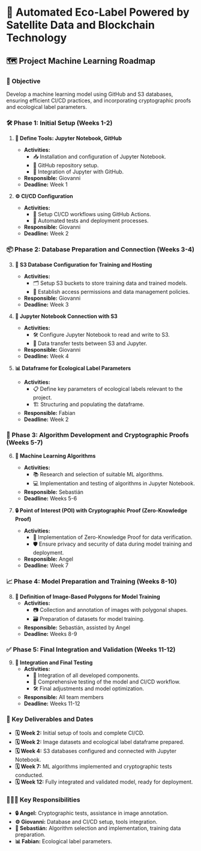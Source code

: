 # 🌱 Automated Eco-Label Powered by Satellite Data and Blockchain Technology

## 🗺️ Project Machine Learning Roadmap

### 🎯 Objective
Develop a machine learning model using GitHub and S3 databases, ensuring efficient CI/CD practices, and incorporating cryptographic proofs and ecological label parameters.

### 🛠️ Phase 1: Initial Setup (Weeks 1-2)

1. **🔧 Define Tools: Jupyter Notebook, GitHub**
   - **Activities:**
     - 📥 Installation and configuration of Jupyter Notebook.
     - 🔧 GitHub repository setup.
     - 🔗 Integration of Jupyter with GitHub.
   - **Responsible:** Giovanni
   - **Deadline:** Week 1

2. **⚙️ CI/CD Configuration**
   - **Activities:**
     - 🔄 Setup CI/CD workflows using GitHub Actions.
     - 🧪 Automated tests and deployment processes.
   - **Responsible:** Giovanni
   - **Deadline:** Week 2

### 📦 Phase 2: Database Preparation and Connection (Weeks 3-4)

3. **💾 S3 Database Configuration for Training and Hosting**
   - **Activities:**
     - 🗂️ Setup S3 buckets to store training data and trained models.
     - 🔐 Establish access permissions and data management policies.
   - **Responsible:** Giovanni
   - **Deadline:** Week 3

4. **🔌 Jupyter Notebook Connection with S3**
   - **Activities:**
     - 🛠️ Configure Jupyter Notebook to read and write to S3.
     - 🧪 Data transfer tests between S3 and Jupyter.
   - **Responsible:** Giovanni
   - **Deadline:** Week 4

5. **📊 Dataframe for Ecological Label Parameters**
   - **Activities:**
     - 📋 Define key parameters of ecological labels relevant to the project.
     - 🏗️ Structuring and populating the dataframe.
   - **Responsible:** Fabian
   - **Deadline:** Week 2

### 🧩 Phase 3: Algorithm Development and Cryptographic Proofs (Weeks 5-7)

6. **🧠 Machine Learning Algorithms**
   - **Activities:**
     - 📚 Research and selection of suitable ML algorithms.
     - 💻 Implementation and testing of algorithms in Jupyter Notebook.
   - **Responsible:** Sebastián
   - **Deadline:** Weeks 5-6

7. **🔒 Point of Interest (POI) with Cryptographic Proof (Zero-Knowledge Proof)**
   - **Activities:**
     - 🔑 Implementation of Zero-Knowledge Proof for data verification.
     - 🛡️ Ensure privacy and security of data during model training and deployment.
   - **Responsible:** Angel
   - **Deadline:** Week 7

### 📈 Phase 4: Model Preparation and Training (Weeks 8-10)

8. **📐 Definition of Image-Based Polygons for Model Training**
   - **Activities:**
     - 📷 Collection and annotation of images with polygonal shapes.
     - 🗃️ Preparation of datasets for model training.
   - **Responsible:** Sebastián, assisted by Angel
   - **Deadline:** Weeks 8-9

### ✅ Phase 5: Final Integration and Validation (Weeks 11-12)

9. **🧪 Integration and Final Testing**
   - **Activities:**
     - 🔗 Integration of all developed components.
     - 🧪 Comprehensive testing of the model and CI/CD workflow.
     - 🛠️ Final adjustments and model optimization.
   - **Responsible:** All team members
   - **Deadline:** Weeks 11-12

### 📅 Key Deliverables and Dates
- **🗓️ Week 2:** Initial setup of tools and complete CI/CD.
- **🗓️ Week 2:** Image datasets and ecological label dataframe prepared.
- **🗓️ Week 4:** S3 databases configured and connected with Jupyter Notebook.
- **🗓️ Week 7:** ML algorithms implemented and cryptographic tests conducted.
- **🗓️ Week 12:** Fully integrated and validated model, ready for deployment.

### 🧑‍🤝‍🧑 Key Responsibilities
- **🔒 Angel:** Cryptographic tests, assistance in image annotation.
- **⚙️ Giovanni:** Database and CI/CD setup, tools integration.
- **🧠 Sebastián:** Algorithm selection and implementation, training data preparation.
- **📊 Fabian:** Ecological label parameters.
